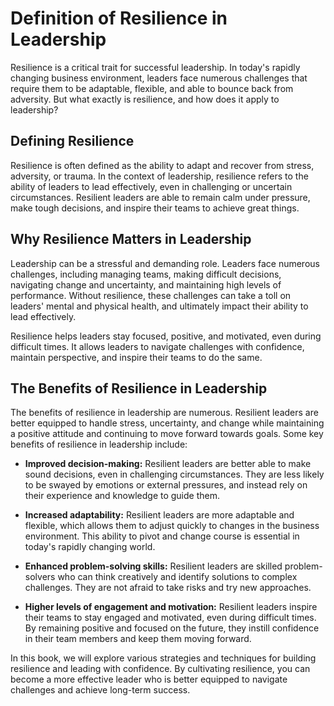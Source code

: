 Definition of Resilience in Leadership
===============================================================

Resilience is a critical trait for successful leadership. In today's rapidly changing business environment, leaders face numerous challenges that require them to be adaptable, flexible, and able to bounce back from adversity. But what exactly is resilience, and how does it apply to leadership?

Defining Resilience
-------------------

Resilience is often defined as the ability to adapt and recover from stress, adversity, or trauma. In the context of leadership, resilience refers to the ability of leaders to lead effectively, even in challenging or uncertain circumstances. Resilient leaders are able to remain calm under pressure, make tough decisions, and inspire their teams to achieve great things.

Why Resilience Matters in Leadership
------------------------------------

Leadership can be a stressful and demanding role. Leaders face numerous challenges, including managing teams, making difficult decisions, navigating change and uncertainty, and maintaining high levels of performance. Without resilience, these challenges can take a toll on leaders' mental and physical health, and ultimately impact their ability to lead effectively.

Resilience helps leaders stay focused, positive, and motivated, even during difficult times. It allows leaders to navigate challenges with confidence, maintain perspective, and inspire their teams to do the same.

The Benefits of Resilience in Leadership
----------------------------------------

The benefits of resilience in leadership are numerous. Resilient leaders are better equipped to handle stress, uncertainty, and change while maintaining a positive attitude and continuing to move forward towards goals. Some key benefits of resilience in leadership include:

* **Improved decision-making:** Resilient leaders are better able to make sound decisions, even in challenging circumstances. They are less likely to be swayed by emotions or external pressures, and instead rely on their experience and knowledge to guide them.

* **Increased adaptability:** Resilient leaders are more adaptable and flexible, which allows them to adjust quickly to changes in the business environment. This ability to pivot and change course is essential in today's rapidly changing world.

* **Enhanced problem-solving skills:** Resilient leaders are skilled problem-solvers who can think creatively and identify solutions to complex challenges. They are not afraid to take risks and try new approaches.

* **Higher levels of engagement and motivation:** Resilient leaders inspire their teams to stay engaged and motivated, even during difficult times. By remaining positive and focused on the future, they instill confidence in their team members and keep them moving forward.

In this book, we will explore various strategies and techniques for building resilience and leading with confidence. By cultivating resilience, you can become a more effective leader who is better equipped to navigate challenges and achieve long-term success.
